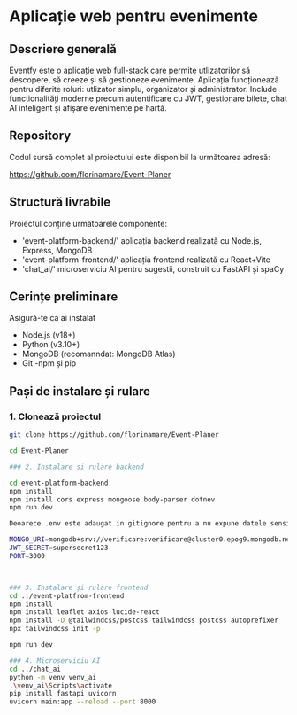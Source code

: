 # Aplicație web pentru evenimente
## Descriere generală
Eventfy este o aplicație web full-stack care permite utlizatorilor să descopere, să creeze și să gestioneze evenimente. Aplicația funcționează pentru diferite roluri: utlizator simplu, organizator și administrator. Include funcționalități moderne precum autentificare cu JWT, gestionare bilete, chat  AI inteligent și afișare evenimente pe hartă.

## Repository 
Codul sursă complet al proiectului este disponibil la următoarea adresă:

https://github.com/florinamare/Event-Planer

## Structură livrabile 

Proiectul conține următoarele componente:
- 'event-platform-backend/' aplicația backend realizată cu Node.js, Express, MongoDB
- 'event-platform-frontend/' aplicația frontend realizată cu React+Vite
- 'chat_ai/' microserviciu AI pentru sugestii, construit cu FastAPI și spaCy

## Cerințe preliminare
Asigură-te ca ai instalat
- Node.js (v18+)
- Python (v3.10+)
- MongoDB (recomanndat: MongoDB Atlas)
- Git
-npm și pip

## Pași de instalare și rulare

### 1. Clonează proiectul

```bash
git clone https://github.com/florinamare/Event-Planer

cd Event-Planer

### 2. Instalare și rulare backend 

cd event-platform-backend
npm install
npm install cors express mongoose body-parser dotnev
npm run dev

Deoarece .env este adaugat in gitignore pentru a nu expune datele sensibile, aici este un .env exemplu cu un cont ce are acces la baza de date.

MONGO_URI=mongodb+srv://verificare:verificare@cluster0.epog9.mongodb.net/event-platform?retryWrites=true&w=majority
JWT_SECRET=supersecret123
PORT=3000



### 3. Instalare și rulare frontend
cd ../event-platfrom-frontend
npm install
npm install leaflet axios lucide-react
npm install -D @tailwindcss/postcss tailwindcss postcss autoprefixer
npx tailwindcss init -p

npm run dev

### 4. Microserviciu AI
cd ../chat_ai
python -m venv venv_ai
.\venv_ai\Scripts\activate
pip install fastapi uvicorn
uvicorn main:app --reload --port 8000